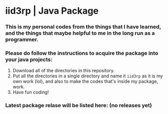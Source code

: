 # iid3rp | Java Package
### This is my personal codes from the things that I have learned, and the things that maybe helpful to me in the long run as a programmer. 
### Please do follow the instructions to acquire the package into your java projects:

  1. Download all of the directories in this repository.
  2. Put all the directories in a single directory and name it `iid3rp`
     as it is my own work (lol), and also to make the codes that's inside my package, work.
  3. Have fun coding!

### Latest package relase will be listed here: (no releases yet)

